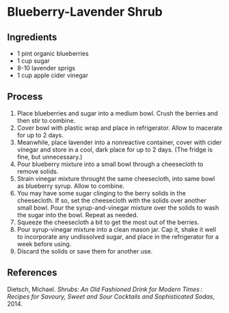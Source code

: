 # Blueberry-Lavender Shrub
## Ingredients
- 1 pint organic blueberries
- 1 cup sugar
- 8-10 lavender sprigs
- 1 cup apple cider vinegar

## Process
1. Place blueberries and sugar into a medium bowl. Crush the berries and then stir to combine.
2. Cover bowl with plastic wrap and place in refrigerator. Allow to macerate for up to 2 days.
3. Meanwhile, place lavender into a nonreactive container, cover with cider vinegar and store in a cool, dark place for up to 2 days. (The fridge is fine, but unnecessary.)
4. Pour blueberry mixture into a small bowl through a cheesecloth to remove solids.
5. Strain vinegar mixture throught the same cheesecloth, into same bowl as blueberry syrup. Allow to combine.
6. You may have some sugar clinging to the berry solids in the cheesecloth. If so, set the cheesecloth with the solids over another small bowl. Pour the syrup-and-vinegar mixture over the solids to wash the sugar into the bowl. Repeat as needed.
7. Squeeze the cheesecloth a bit to get the most out of the berries.
8. Pour syrup-vinegar mixture into a clean mason jar. Cap it, shake it well to incorporate any undissolved sugar, and place in the refrigerator for a week before using.
9. Discard the solids or save them for another use.

## References
Dietsch, Michael. _Shrubs: An Old Fashioned Drink for Modern Times : Recipes for Savoury, Sweet and Sour Cocktails and Sophisticated Sodas_, 2014.
